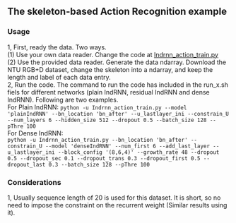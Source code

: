 ## The skeleton-based Action Recognition example  
### Usage  
1, First, ready the data. Two ways.  
  (1) Use your own data reader. Change the code at [Indrnn_action_train.py](https://github.com/Sunnydreamrain/IndRNN_pytorch/blob/master/action_recognition/Indrnn_action_train.py#L80)   
  (2) Use the provided data reader. Generate the data ndarray. Download the NTU RGB+D dataset, change the skeleton into a ndarray, and keep the length and label of each data entry.  
2, Run the code. 
   The command to run the code has included in the run_x.sh fiels for different networks (plain IndRNN, residual IndRNN and dense IndRNN). Following are two examples.  
   For Plain IndRNN:
   `python -u Indrnn_action_train.py --model 'plainIndRNN' --bn_location 'bn_after' --u_lastlayer_ini --constrain_U --num_layers 6 --hidden_size 512 --dropout 0.5 --batch_size 128 --pThre 100`   
   For Dense IndRNN:  
   `python -u Indrnn_action_train.py --bn_location 'bn_after' --constrain_U --model 'denseIndRNN' --num_first 6 --add_last_layer --u_lastlayer_ini --block_config '(8,6,4)' --growth_rate 48 --dropout 0.5 --dropout_sec 0.1 --dropout_trans 0.3 --dropout_first 0.5 --dropout_last 0.3 --batch_size 128 --pThre 100` 
   
### Considerations
1, Usually sequence length of 20 is used for this dataset. It is short, so no need to impose the constraint on the recurrent weight (Similar results using it).  
